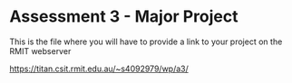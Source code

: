 # Assessment 3 - Major Project
This is the file where you will have to provide a link to your project on the RMIT webserver

https://titan.csit.rmit.edu.au/~s4092979/wp/a3/